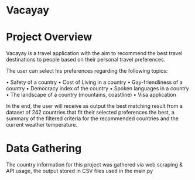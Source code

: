 # Vacayay

# Project Overview
Vacayay is a travel application with the aim to recommend the best travel destinations to people based on their personal travel preferences. 

The user can select his preferences regarding the following topics:

• Safety of a country 
• Cost of Living in a country
• Gay-friendliness of a country
• Democracy index of the country
• Spoken languages in a country
• The landscape of a country (mountains, coastline)
• Visa application 


In the end, the user will receive as output the best matching result from a dataset of 242 countries that fit their selected preferences the best, a summary of the filtered criteria for the recommended countries and the current weather temperature.  


# Data Gathering 
The country information for this project was gathered via web scraping & API usage, the output stored in CSV files used in the main.py 
